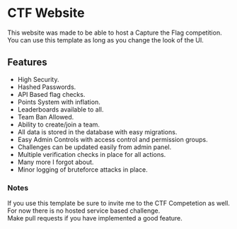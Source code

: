 # CTF Website
This website was made to be able to host a Capture the Flag competition. \
You can use this template as long as you change the look of the UI.
## Features 
<ul>
<li>High Security.</li>
<li>Hashed Passwords.</li>
<li>API Based flag checks.</li>
<li>Points System with inflation.</li>
<li>Leaderboards available to all.</li>
<li>Team Ban Allowed.</li>
<li>Ability to create/join a team.</li>
<li>All data is stored in the database with easy migrations.</li>
<li>Easy Admin Controls with access control and permission groups.</li>
<li>Challenges can be updated easily from admin panel.</li>
<li>Multiple verification checks in place for all actions.</li>
<li>Many more I forgot about.</li>
<li>Minor logging of bruteforce attacks in place.</li>
</ul>

### Notes
If you use this template be sure to invite me to the CTF Competetion as well. \
For now there is no hosted service based challenge. \
Make pull requests if you have implemented a good feature.
